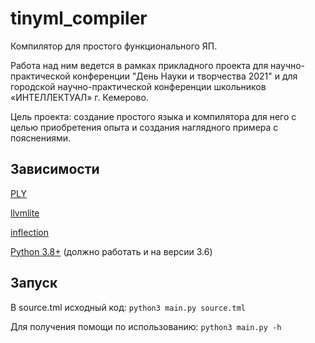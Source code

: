# tinyml_compiler

Компилятор для простого функционального ЯП.

Работа над ним ведется в рамках прикладного проекта для научно-практической конференции
"День Науки и творчества 2021" и для городской научно-практической конференции школьников «ИНТЕЛЛЕКТУАЛ» г. Кемерово.

Цель проекта: создание простого языка и компилятора для него с целью приобретения опыта и создания наглядного примера с пояснениями.

## Зависимости

[PLY](https://github.com/dabeaz/ply)

[llvmlite](https://github.com/numba/llvmlite)

[inflection](https://pypi.org/project/inflection)

[Python 3.8+](https://www.python.org/downloads/release/python-380) (должно работать и на версии 3.6)

## Запуск

В source.tml исходный код:
``` python3 main.py source.tml ```

Для получения помощи по использованию:
``` python3 main.py -h ```
